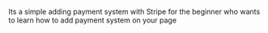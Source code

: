 Its a simple adding payment system with Stripe for the beginner who wants to learn how to add payment system on your page 